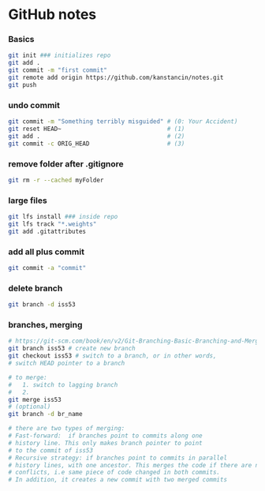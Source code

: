 # GitHub notes
### Basics

```bash
git init ### initializes repo 
git add .
git commit -m "first commit"
git remote add origin https://github.com/kanstancin/notes.git
git push 
```

### undo commit

```bash
git commit -m "Something terribly misguided" # (0: Your Accident)
git reset HEAD~                              # (1)
git add .                                    # (2)
git commit -c ORIG_HEAD                      # (3)
```

### remove folder after .gitignore
```bash
git rm -r --cached myFolder
```

### large files
```bash
git lfs install ### inside repo
git lfs track "*.weights"
git add .gitattributes
```

### add all plus commit
```bash
git commit -a "commit"
```

### delete branch
```bash
git branch -d iss53 
```

### branches, merging

```bash
# https://git-scm.com/book/en/v2/Git-Branching-Basic-Branching-and-Merging
git branch iss53 # create new branch
git checkout iss53 # switch to a branch, or in other words,
# switch HEAD pointer to a branch

# to merge:
#   1. switch to lagging branch
#   2. 
git merge iss53
# (optional)
git branch -d br_name

# there are two types of merging:
# Fast-forward:  if branches point to commits along one 
# history line. This only makes branch pointer to point 
# to the commit of iss53
# Recursive strategy: if branches point to commits in parallel
# history lines, with one ancestor. This merges the code if there are no 
# conflicts, i.e same piece of code changed in both commits. 
# In addition, it creates a new commit with two merged commits
```